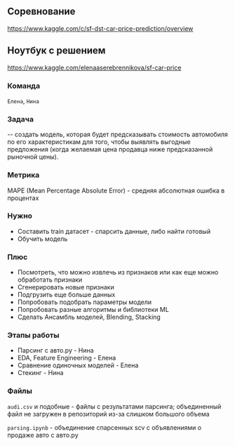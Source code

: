 ## Соревнование
https://www.kaggle.com/c/sf-dst-car-price-prediction/overview
## Ноутбук с решением 
https://www.kaggle.com/elenaaserebrennikova/sf-car-price

### Команда
`Елена`, `Нина`

### Задача
-- создать модель, которая будет предсказывать стоимость автомобиля по его характеристикам для того, чтобы выявлять выгодные предложения (когда желаемая цена продавца ниже предсказанной рыночной цены).

### Метрика 
MAPE (Mean Percentage Absolute Error) - средняя абсолютная ошибка в процентах

### Нужно
* Составить train датасет - спарсить данные, либо найти готовый
* Обучить модель

### Плюс
* Посмотреть, что можно извлечь из признаков или как еще можно обработать признаки
* Сгенерировать новые признаки
* Подгрузить еще больше данных
* Попробовать подобрать параметры модели
* Попробовать разные алгоритмы и библиотеки ML
* Сделать Ансамбль моделей, Blending, Stacking

### Этапы работы
* Парсинг с авто.ру - Нина
* EDA, Feature Engineering - Елена
* Сравнение одиночных моделей - Елена
* Стекинг - Нина

### Файлы 
`audi.csv` и подобные - файлы с результатами парсинга; объединенный файл не загружен в репозиторий из-за слишком большого объема

`parsing.ipynb` - объединение спарсенных scv с объявлениями о продаже авто с авто.ру
